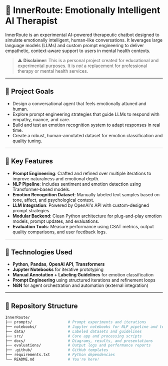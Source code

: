 # 🧠 InnerRoute: Emotionally Intelligent AI Therapist

InnerRoute is an experimental AI-powered therapeutic chatbot designed to simulate emotionally intelligent, human-like conversations. It leverages large language models (LLMs) and custom prompt engineering to deliver empathetic, context-aware support to users in mental health contexts.

> ⚠️ **Disclaimer**: This is a personal project created for educational and experimental purposes. It is *not* a replacement for professional therapy or mental health services.

---

## 🌟 Project Goals

- Design a conversational agent that feels emotionally attuned and human.
- Explore prompt engineering strategies that guide LLMs to respond with empathy, nuance, and care.
- Build and test an emotion recognition system to adapt responses in real time.
- Create a robust, human-annotated dataset for emotion classification and quality tuning.

---

## 🧩 Key Features

- **Prompt Engineering**: Crafted and refined over multiple iterations to improve naturalness and emotional depth.
- **NLP Pipeline**: Includes sentiment and emotion detection using Transformer-based models.
- **Emotion Recognition Dataset**: Manually labeled text samples based on tone, affect, and psychological context.
- **LLM Integration**: Powered by OpenAI's API with custom-designed prompt strategies.
- **Modular Backend**: Clean Python architecture for plug-and-play emotion models, prompt updates, and evaluations.
- **Evaluation Tools**: Measure performance using CSAT metrics, output quality comparisons, and user feedback logs.

---

## 🧠 Technologies Used

- **Python**, **Pandas**, **OpenAI API**, **Transformers**
- **Jupyter Notebooks** for iterative prototyping
- **Manual Annotation + Labeling Guidelines** for emotion classification
- **Prompt Engineering** using structured iterations and refinement loops
- **N8N** for agent orchestration and automation (external integration)

---

## 📁 Repository Structure

```bash
InnerRoute/
├── prompts/                # Prompt experiments and iterations
├── notebooks/              # Jupyter notebooks for NLP pipeline and testing
├── data/                   # Labeled datasets and guidelines
├── src/                    # Core app and processing scripts
├── docs/                   # Diagrams, results, and presentations
├── evaluations/            # Output logs and performance reports
├── .github/                # GitHub templates
├── requirements.txt        # Python dependencies
└── README.md               # You're here!
